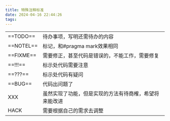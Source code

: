 ```yaml
---
title: 特殊注释标准
date: 2024-04-16 22:44:26
tags: 
---
```


|           |                             |
|-----------|-----------------------------|
| ==TODO==  | 待办事项，写明还需待办的内容              |
| ==NOTEL== | 标记，和#pragma mark效果相同        |
| ==FIXME== | 需要修正，甚至代码是错误的，不能工作，需要修复     |
| ==!!!==   | 标示处代码需要注意                   |
| ==???==   | 标示处代码有疑问                    |
| ==BUG==   | 代码出问题了                      |
| XXX       | 虽然实现了功能，但是实现的方法有待商榷，希望将来能改进 |
| HACK      | 需要根据自己的需求去调整                |
